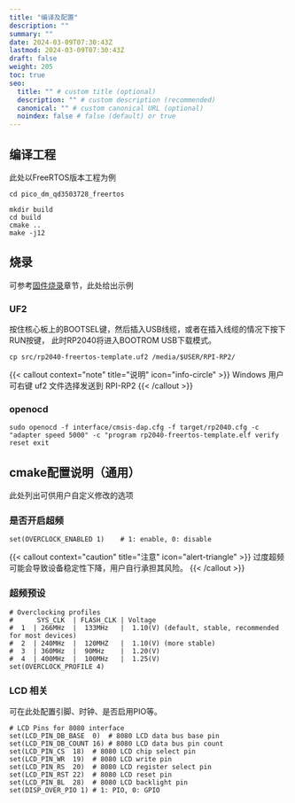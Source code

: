 ```yaml
---
title: "编译及配置"
description: ""
summary: ""
date: 2024-03-09T07:30:43Z
lastmod: 2024-03-09T07:30:43Z
draft: false
weight: 205
toc: true
seo:
  title: "" # custom title (optional)
  description: "" # custom description (recommended)
  canonical: "" # custom canonical URL (optional)
  noindex: false # false (default) or true
---
```


## 编译工程

此处以FreeRTOS版本工程为例

```shell
cd pico_dm_qd3503728_freertos

mkdir build
cd build
cmake ..
make -j12
```

## 烧录

可参考[固件烧录](/docs/get-started/固件烧录/)章节，此处给出示例

### UF2

按住核心板上的BOOTSEL键，然后插入USB线缆，或者在插入线缆的情况下按下RUN按键，
此时RP2040将进入BOOTROM USB下载模式。

```shell
cp src/rp2040-freertos-template.uf2 /media/$USER/RPI-RP2/
```

{{< callout context="note" title="说明" icon="info-circle" >}}
Windows 用户可右键 uf2 文件选择发送到 RPI-RP2
{{< /callout >}}


### openocd

```shell
sudo openocd -f interface/cmsis-dap.cfg -f target/rp2040.cfg -c "adapter speed 5000" -c "program rp2040-freertos-template.elf verify reset exit
```

## cmake配置说明（通用）

此处列出可供用户自定义修改的选项

### 是否开启超频
```shell
set(OVERCLOCK_ENABLED 1)    # 1: enable, 0: disable
```
{{< callout context="caution" title="注意" icon="alert-triangle" >}}
过度超频可能会导致设备稳定性下降，用户自行承担其风险。
{{< /callout >}}

### 超频预设
```shell
# Overclocking profiles
#      SYS_CLK  | FLASH_CLK | Voltage
#  1  | 266MHz  |  133MHz   |  1.10(V) (default, stable, recommended for most devices)
#  2  | 240MHz  |  120MHZ   |  1.10(V) (more stable)
#  3  | 360MHz  |  90MHz    |  1.20(V)
#  4  | 400MHz  |  100MHz   |  1.25(V)
set(OVERCLOCK_PROFILE 4)
```

### LCD 相关

可在此处配置引脚、时钟、是否启用PIO等。
```shell
# LCD Pins for 8080 interface
set(LCD_PIN_DB_BASE  0)  # 8080 LCD data bus base pin
set(LCD_PIN_DB_COUNT 16) # 8080 LCD data bus pin count
set(LCD_PIN_CS  18)  # 8080 LCD chip select pin
set(LCD_PIN_WR  19)  # 8080 LCD write pin
set(LCD_PIN_RS  20)  # 8080 LCD register select pin
set(LCD_PIN_RST 22)  # 8080 LCD reset pin
set(LCD_PIN_BL  28)  # 8080 LCD backlight pin
set(DISP_OVER_PIO 1) # 1: PIO, 0: GPIO
```